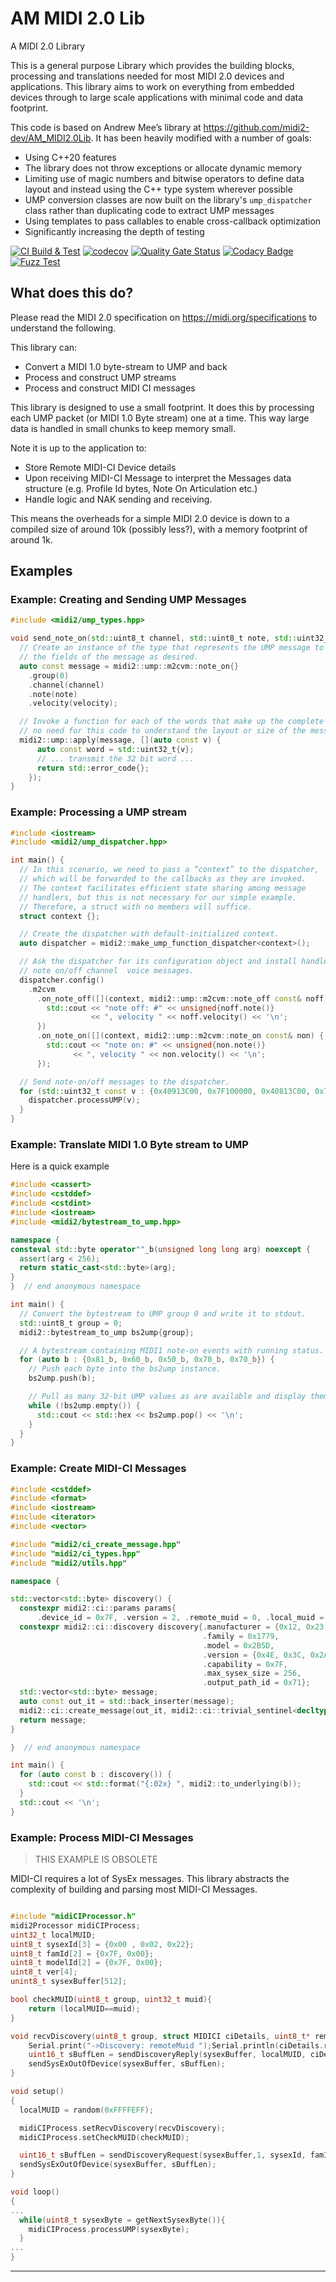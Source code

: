 # AM MIDI 2.0 Lib

A MIDI 2.0 Library

This is a general purpose Library which provides the building blocks, processing and translations needed for most MIDI 2.0 devices and applications. This library aims to work on everything from embedded devices through to large scale applications with minimal code and data footprint.

This code is based on Andrew Mee’s library at <https://github.com/midi2-dev/AM_MIDI2.0Lib>. It has been heavily modified with a number of goals:

- Using C++20 features
- The library does not throw exceptions or allocate dynamic memory
- Limiting use of magic numbers and bitwise operators to define data layout and instead using the C++ type system wherever possible
- UMP conversion classes are now built on the library's `ump_dispatcher` class rather than duplicating code to extract UMP messages
- Using templates to pass callables to enable cross-callback optimization
- Significantly increasing the depth of testing

[![CI Build & Test](https://github.com/paulhuggett/AM_MIDI2.0Lib/actions/workflows/ci.yaml/badge.svg)](https://github.com/paulhuggett/AM_MIDI2.0Lib/actions/workflows/ci.yaml)
[![codecov](https://codecov.io/gh/paulhuggett/AM_MIDI2.0Lib/graph/badge.svg?token=8q2aEvPTyv)](https://codecov.io/gh/paulhuggett/AM_MIDI2.0Lib)
[![Quality Gate Status](https://sonarcloud.io/api/project_badges/measure?project=paulhuggett_AM_MIDI2.0Lib&metric=alert_status)](https://sonarcloud.io/summary/new_code?id=paulhuggett_AM_MIDI2.0Lib)
[![Codacy Badge](https://app.codacy.com/project/badge/Grade/425f68679a124a1cbb0efa50342d8e8a)](https://app.codacy.com/gh/paulhuggett/AM_MIDI2.0Lib/dashboard?utm_source=gh&utm_medium=referral&utm_content=&utm_campaign=Badge_grade)
[![Fuzz Test](https://github.com/paulhuggett/AM_MIDI2.0Lib/actions/workflows/fuzztest.yaml/badge.svg)](https://github.com/paulhuggett/AM_MIDI2.0Lib/actions/workflows/fuzztest.yaml)

## What does this do?

Please read the MIDI 2.0 specification on https://midi.org/specifications to understand the following.

This library can:

- Convert a MIDI 1.0 byte-stream to UMP and back
- Process and construct UMP streams
- Process and construct MIDI CI messages

This library is designed to use a small footprint. It does this by processing each UMP packet (or MIDI 1.0 Byte stream) one at a time. This way large data is handled in small chunks to keep memory small.

Note it is up to the application to:

- Store Remote MIDI-CI Device details
- Upon receiving MIDI-CI Message to interpret the Messages data structure (e.g. Profile Id bytes, Note On Articulation etc.)
- Handle logic and NAK sending and receiving.

This means the overheads for a simple MIDI 2.0 device is down to a compiled size of around 10k (possibly less?), with a memory footprint of around 1k.

## Examples

### Example: Creating and Sending UMP Messages

```C++
#include <midi2/ump_types.hpp>

void send_note_on(std::uint8_t channel, std::uint8_t note, std::uint32_t velocity) {
  // Create an instance of the type that represents the UMP message to be sent. Set
  // the fields of the message as desired.
  auto const message = midi2::ump::m2cvm::note_on{}
    .group(0)
    .channel(channel)
    .note(note)
    .velocity(velocity);

  // Invoke a function for each of the words that make up the complete message. There's
  // no need for this code to understand the layout or size of the message.
  midi2::ump::apply(message, [](auto const v) {
      auto const word = std::uint32_t{v};
      // ... transmit the 32 bit word ...
      return std::error_code{};
    });
}
```

### Example: Processing a UMP stream

```cpp
#include <iostream>
#include <midi2/ump_dispatcher.hpp>

int main() {
  // In this scenario, we need to pass a “context” to the dispatcher,
  // which will be forwarded to the callbacks as they are invoked.
  // The context facilitates efficient state sharing among message
  // handlers, but this is not necessary for our simple example.
  // Therefore, a struct with no members will suffice.
  struct context {};

  // Create the dispatcher with default-initialized context.
  auto dispatcher = midi2::make_ump_function_dispatcher<context>();

  // Ask the dispatcher for its configuration object and install handlers for MIDI2
  // note on/off channel  voice messages.
  dispatcher.config()
    .m2cvm
      .on_note_off([](context, midi2::ump::m2cvm::note_off const& noff) {
        std::cout << "note off: #" << unsigned{noff.note()}
                  << ", velocity " << noff.velocity() << '\n';
      })
      .on_note_on([](context, midi2::ump::m2cvm::note_on const& non) {
        std::cout << "note on: #" << unsigned{non.note()}
	          << ", velocity " << non.velocity() << '\n';
      });

  // Send note-on/off messages to the dispatcher.
  for (std::uint32_t const v : {0x40913C00, 0x7F100000, 0x40813C00, 0x7FFF0000}) {
    dispatcher.processUMP(v);
  }
}
```

### Example: Translate MIDI 1.0 Byte stream to UMP

Here is a quick example

```C++
#include <cassert>
#include <cstddef>
#include <cstdint>
#include <iostream>
#include <midi2/bytestream_to_ump.hpp>

namespace {
consteval std::byte operator""_b(unsigned long long arg) noexcept {
  assert(arg < 256);
  return static_cast<std::byte>(arg);
}
}  // end anonymous namespace

int main() {
  // Convert the bytestream to UMP group 0 and write it to stdout.
  std::uint8_t group = 0;
  midi2::bytestream_to_ump bs2ump{group};

  // A bytestream containing MIDI1 note-on events with running status.
  for (auto b : {0x81_b, 0x60_b, 0x50_b, 0x70_b, 0x70_b}) {
    // Push each byte into the bs2ump instance.
    bs2ump.push(b);

    // Pull as many 32-bit UMP values as are available and display them.
    while (!bs2ump.empty()) {
      std::cout << std::hex << bs2ump.pop() << '\n';
    }
  }
}
```

### Example: Create MIDI-CI Messages

~~~cpp
#include <cstddef>
#include <format>
#include <iostream>
#include <iterator>
#include <vector>

#include "midi2/ci_create_message.hpp"
#include "midi2/ci_types.hpp"
#include "midi2/utils.hpp"

namespace {

std::vector<std::byte> discovery() {
  constexpr midi2::ci::params params{
      .device_id = 0x7F, .version = 2, .remote_muid = 0, .local_muid = midi2::ci::broadcast_muid};
  constexpr midi2::ci::discovery discovery{.manufacturer = {0x12, 0x23, 0x34},
                                           .family = 0x1779,
                                           .model = 0x2B5D,
                                           .version = {0x4E, 0x3C, 0x2A, 0x18},
                                           .capability = 0x7F,
                                           .max_sysex_size = 256,
                                           .output_path_id = 0x71};
  std::vector<std::byte> message;
  auto const out_it = std::back_inserter(message);
  midi2::ci::create_message(out_it, midi2::ci::trivial_sentinel<decltype(out_it)>{}, params, discovery);
  return message;
}

}  // end anonymous namespace

int main() {
  for (auto const b : discovery()) {
    std::cout << std::format("{:02x} ", midi2::to_underlying(b));
  }
  std::cout << '\n';
}
~~~

### Example: Process MIDI-CI Messages

> THIS EXAMPLE IS OBSOLETE

MIDI-CI requires a lot of SysEx messages. This library abstracts the complexity of building and parsing most MIDI-CI Messages.

```C++

#include "midiCIProcessor.h"
midi2Processor midiCIProcess;
uint32_t localMUID;
uint8_t sysexId[3] = {0x00 , 0x02, 0x22};
uint8_t famId[2] = {0x7F, 0x00};
uint8_t modelId[2] = {0x7F, 0x00};
uint8_t ver[4];
unint8_t sysexBuffer[512];

bool checkMUID(uint8_t group, uint32_t muid){
	return (localMUID==muid);
}

void recvDiscovery(uint8_t group, struct MIDICI ciDetails, uint8_t* remotemanuId, uint8_t* remotefamId, uint8_t* remotemodelId, uint8_t *remoteverId, uint8_t remoteciSupport, uint16_t remotemaxSysex){
	Serial.print("->Discovery: remoteMuid ");Serial.println(ciDetails.remoteMUID);
    uint16_t sBuffLen = sendDiscoveryReply(sysexBuffer, localMUID, ciDetails.remoteMUID, sysexId, famId, modelId, ver, 0b11100, 512);
    sendSysExOutOfDevice(sysexBuffer, sBuffLen);
}

void setup()
{
  localMUID = random(0xFFFFEFF);

  midiCIProcess.setRecvDiscovery(recvDiscovery);
  midiCIProcess.setCheckMUID(checkMUID);

  uint16_t sBuffLen = sendDiscoveryRequest(sysexBuffer,1, sysexId, famId, modelId, ver,12, 512);
  sendSysExOutOfDevice(sysexBuffer, sBuffLen);
}

void loop()
{
...
  while(uint8_t sysexByte = getNextSysexByte()){
    midiCIProcess.processUMP(sysexByte);
  }
...
}

```

---
